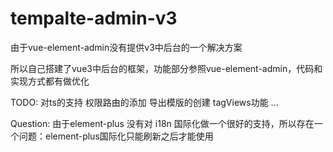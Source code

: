 # tempalte-admin-v3

由于vue-element-admin没有提供v3中后台的一个解决方案

所以自己搭建了vue3中后台的框架，功能部分参照vue-element-admin，代码和实现方式都有做优化

TODO:
  对ts的支持
  权限路由的添加
  导出模版的创建
  tagViews功能
  ...
  
Question:
  由于element-plus 没有对 i18n 国际化做一个很好的支持，所以存在一个问题：element-plus国际化只能刷新之后才能使用
  
 
